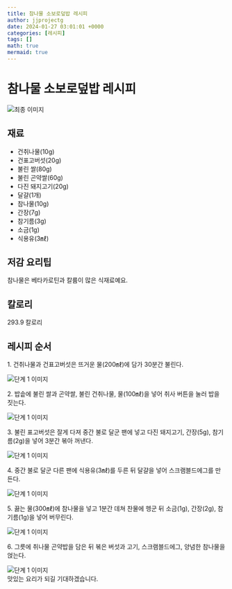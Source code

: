 ```yaml
---
title: 참나물 소보로덮밥 레시피
author: jjprojectg
date: 2024-01-27 03:01:01 +0000
categories: [레시피]
tags: []
math: true
mermaid: true
---
```

<meta name="og:type" content="website"/>
<meta charset="UTF-8"/>
<div class="header">
  <h1>참나물 소보로덮밥 레시피</h1>
</div>

<div class="container my-4">
  <div class="row">
    <div class="col-12 col-md-6">
      <div class="recipe-image">
        <img src="http://www.foodsafetykorea.go.kr/uploadimg/20210308/20210308052952_1615192192726.jpg" class="step-image" alt="최종 이미지"/>
      </div>
    </div>
    <div class="col-12 col-md-6">
      <div class="ingredients">
        <h2>재료</h2>
        <ul class="card">
          <li> 건취나물(10g) </li>
          <li>  건표고버섯(20g) </li>
          <li>  불린 쌀(80g) </li>
          <li>  불린 곤약쌀(60g) </li>
          <li>  다진 돼지고기(20g) </li>
          <li>  달걀(1개) </li>
          <li>  참나물(10g) </li>
          <li>  간장(7g) </li>
          <li>  참기름(3g) </li>
          <li>  소금(1g) </li>
          <li>  식용유(3㎖) </li>
</ul>
      </div>
    </div>
    <div class="col-12 col-md-6">
      <div class="ingredients">
        <h2>저감 요리팁</h2>
        <div class="card"> 
          <p>
            참나물은 베타카로틴과 칼륨이 많은 식재료예요.
          </p>
        </div>
      </div>
      <div class="ingredients">
        <h2>칼로리</h2>
        <div class="card"> 
          <p>
            293.9 칼로리
          </p>
        </div>
      </div>
    </div>
  </div>

  <h2 class="my-4">레시피 순서</h2>
  <div class="card recipe-card">
    <div class="card-body recipe-step">
      <p class="card-text step-description">1. 건취나물과 건표고버섯은 뜨거운 물(200㎖)에 담가 30분간 불린다.</p>
      <img src="http://www.foodsafetykorea.go.kr/uploadimg/20210308/20210308053301_1615192381240.jpg" alt="단계 1 이미지" class="step-image"/>
    </div>
  </div>
  <div class="card recipe-card">
    <div class="card-body recipe-step">
      <p class="card-text step-description">2. 밥솥에 불린 쌀과 곤약쌀, 불린 건취나물, 물(100㎖)을 넣어 취사 버튼을 눌러 밥을 짓는다.</p>
      <img src="http://www.foodsafetykorea.go.kr/uploadimg/20210308/20210308053318_1615192398267.jpg" alt="단계 1 이미지" class="step-image"/>
    </div>
  </div>
  <div class="card recipe-card">
    <div class="card-body recipe-step">
      <p class="card-text step-description">3. 불린 표고버섯은 잘게 다져 중간 불로 달군 팬에 넣고 다진 돼지고기, 간장(5g), 참기름(2g)을 넣어 3분간 볶아 꺼낸다.</p>
      <img src="http://www.foodsafetykorea.go.kr/uploadimg/20210308/20210308053334_1615192414868.jpg" alt="단계 1 이미지" class="step-image"/>
    </div>
  </div>
  <div class="card recipe-card">
    <div class="card-body recipe-step">
      <p class="card-text step-description">4. 중간 불로 달군 다른 팬에 식용유(3㎖)를 두른 뒤 달걀을 넣어 스크램블드에그를 만든다.</p>
      <img src="http://www.foodsafetykorea.go.kr/uploadimg/20210308/20210308053349_1615192429833.jpg" alt="단계 1 이미지" class="step-image"/>
    </div>
  </div>
  <div class="card recipe-card">
    <div class="card-body recipe-step">
      <p class="card-text step-description">5. 끓는 물(300㎖)에 참나물을 넣고 1분간 데쳐 찬물에 헹군 뒤 소금(1g), 간장(2g), 참기름(1g)을 넣어 버무린다.</p>
      <img src="http://www.foodsafetykorea.go.kr/uploadimg/20210308/20210308053402_1615192442489.jpg" alt="단계 1 이미지" class="step-image"/>
    </div>
  </div>
  <div class="card recipe-card">
    <div class="card-body recipe-step">
      <p class="card-text step-description">6. 그릇에 취나물 곤약밥을 담은 뒤 볶은 버섯과 고기, 스크램블드에그, 양념한 참나물을 얹는다.</p>
      <img src="http://www.foodsafetykorea.go.kr/uploadimg/20210308/20210308053420_1615192460093.jpg" alt="단계 1 이미지" class="step-image"/>
    </div>
  </div>

</div>
맛있는 요리가 되길 기대하겠습니다.
